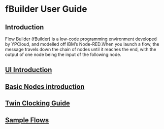 # fBuilder User Guide

## Introduction
Flow Builder (fBuilder) is a low-code programming environment developed by YPCloud, and modelled off IBM’s Node-RED.When you launch a flow, the message travels down the chain of nodes until it reaches the end, with the output of one node being the input of the following node.

## [UI Introduction](https://github.com/motebus/ultrabook/blob/main/Ultranet%20Apps/fBuilder/UI%20introduction.md)

## [Basic Nodes introduction](https://github.com/motebus/ultrabook/blob/main/Ultranet%20Apps/fBuilder/basic%20nodes%20intro.md)

## [Twin Clocking Guide](https://github.com/motebus/ultrabook/blob/main/Ultranet%20Apps/fBuilder/Twin%20guide.md)

## [Sample Flows](https://github.com/motebus/ultrabook/blob/main/Ultranet%20Apps/fBuilder/Sample%20Flows/Readme.md)



